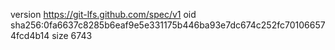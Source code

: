version https://git-lfs.github.com/spec/v1
oid sha256:0fa6637c8285b6eaf9e5e331175b446ba93e7dc674c252fc701066574fcd4b14
size 6743
